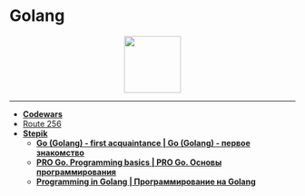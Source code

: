 # Golang

<div id="header" align="center">
  <img src="https://upload.wikimedia.org/wikipedia/commons/thumb/0/05/Go_Logo_Blue.svg/1280px-Go_Logo_Blue.svg.png" width="100"/>
</div>

---

- [**Codewars**](https://github.com/vypiemzalyubov/go/tree/main/Codewars)
- [Route 256](https://github.com/vypiemzalyubov/go/tree/main/Route%20256)
- [**Stepik**](https://github.com/vypiemzalyubov/go/tree/main/Stepik)
  - [**Go (Golang) - first acquaintance | Go (Golang) - первое знакомство**](https://github.com/vypiemzalyubov/go/tree/main/Stepik/Go%20(Golang)%20-%20first%20acquaintance)
  - [**PRO Go. Programming basics | PRO Go. Основы программирования**](https://github.com/vypiemzalyubov/go/tree/main/Stepik/PRO%20Go.%20Programming%20basics)
  - [**Programming in Golang | Программирование на Golang**](https://github.com/vypiemzalyubov/go/tree/main/Stepik/Programming%20in%20Golang)
